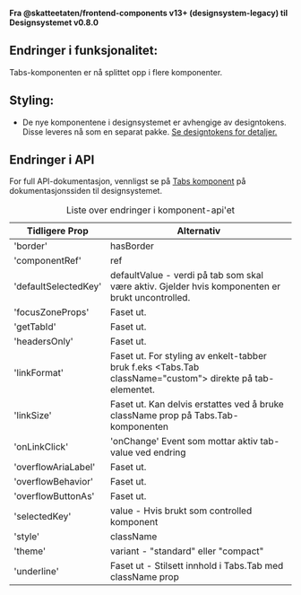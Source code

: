 **Fra @skatteetaten/frontend-components v13+ (designsystem-legacy) til Designsystemet v0.8.0**

## Endringer i funksjonalitet:

Tabs-komponenten er nå splittet opp i flere komponenter.

## Styling:

- De nye komponentene i designsystemet er avhengige av designtokens. Disse leveres nå som en separat pakke. <a class="brodtekst-link" href="#section-designtokens-deprecated">Se designtokens for detaljer.</a>

## Endringer i API

For full API-dokumentasjon, vennligst se på <a class="brodtekst-link" href="https://www.skatteetaten.no/stilogtone/designsystemet/komponenter/tabs/">Tabs komponent</a> på dokumentasjonssiden til designsystemet.

<div class="migration-tabell">
<table>
<caption>Liste over endringer i komponent-api'et</caption>
<thead><tr><th>Tidligere Prop</th><th>Alternativ</th></tr></thead>
<tbody>

<tr>
<td>'border'</td>
<td>
hasBorder
</td>
</tr>
<tr>
<td>'componentRef'</td>
<td>
ref
</td>
</tr>
<tr>
<td>'defaultSelectedKey'</td>
<td>
defaultValue - verdi på tab som skal være aktiv. Gjelder hvis komponenten er brukt uncontrolled.
</td>
</tr>
<tr>
<td>'focusZoneProps'</td>
<td>
Faset ut.
</td>
</tr>
<tr>
<td>'getTabId'</td>
<td>
Faset ut.
</td>
</tr>
<tr>
<td>'headersOnly'</td>
<td>
Faset ut.
</td>
</tr>
<tr>
<td>'linkFormat'</td>
<td>
Faset ut. For styling av enkelt-tabber bruk f.eks &lt;Tabs.Tab className="custom"&gt; direkte på tab-elementet.
</td>
</tr>
<tr>
<td>'linkSize'</td>
<td>
Faset ut. Kan delvis erstattes ved å bruke className prop på Tabs.Tab-komponenten
</td>
</tr>
<tr>
<td>'onLinkClick'</td>
<td>
'onChange' Event som mottar aktiv tab-value ved endring
</td>
</tr>
<tr>
<td>'overflowAriaLabel'</td>
<td>
Faset ut.
</td>
</tr>
<tr>
<td>'overflowBehavior'</td>
<td>
Faset ut.
</td>
</tr>
<tr>
<td>'overflowButtonAs'</td>
<td>
Faset ut.
</td>
</tr>
<tr>
<td>'selectedKey'</td>
<td>
value - Hvis brukt som controlled komponent
</td>
</tr>
<tr>
<td>'style'</td>
<td>
className
</td>
</tr>
<tr>
<td>'theme'</td>
<td>
variant - "standard" eller "compact"
</td>
</tr>
<tr>
<td>'underline'</td>
<td>
Faset ut - Stilsett innhold i Tabs.Tab med className prop
</td>
</tr>
</tbody>
</table>
</div>
